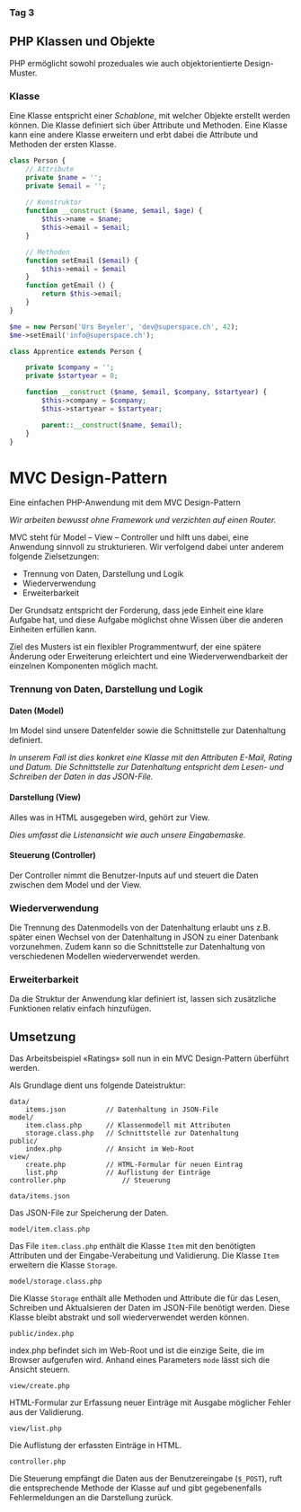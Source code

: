 ### Tag 3

## PHP Klassen und Objekte

PHP ermöglicht sowohl prozeduales wie auch objektorientierte Design-Muster.

### Klasse
Eine Klasse entspricht einer *Schablone*, mit welcher Objekte erstellt werden können. Die Klasse definiert sich über Attribute und Methoden. Eine Klasse kann eine andere Klasse erweitern und erbt dabei die Attribute und Methoden der ersten Klasse.

```php
class Person {
	// Attribute
	private $name = '';
	private $email = '';
	
	// Konstruktor
	function __construct ($name, $email, $age) {
		$this->name = $name;
		$this->email = $email;
	}

	// Methoden
	function setEmail ($email) {
		$this->email = $email
	}
	function getEmail () {
		return $this->email;
	}
}

$me = new Person('Urs Beyeler', 'dev@superspace.ch', 42);
$me->setEmail('info@superspace.ch');
``` 

```php
class Apprentice extends Person {

	private $company = '';
	private $startyear = 0;

	function __construct ($name, $email, $company, $startyear) {
		$this->company = $company;
		$this->startyear = $startyear;

		parent::__construct($name, $email);
	}
}
```

# MVC Design-Pattern

Eine einfachen PHP-Anwendung mit dem MVC Design-Pattern

*Wir arbeiten bewusst ohne Framework und verzichten auf einen Router.*

MVC steht für Model – View – Controller und hilft uns dabei, eine Anwendung sinnvoll zu strukturieren. Wir verfolgend dabei unter anderem folgende Zielsetzungen:

- Trennung von Daten, Darstellung und Logik
- Wiederverwendung
- Erweiterbarkeit

Der Grundsatz entspricht der Forderung, dass jede Einheit eine klare Aufgabe hat, und diese Aufgabe möglichst ohne Wissen über die anderen Einheiten erfüllen kann.

Ziel des Musters ist ein flexibler Programmentwurf, der eine spätere Änderung oder Erweiterung erleichtert und eine Wiederverwendbarkeit der einzelnen Komponenten möglich macht.

### Trennung von Daten, Darstellung und Logik

#### Daten (Model)
Im Model sind unsere Datenfelder sowie die Schnittstelle zur Datenhaltung definiert. 

*In unserem Fall ist dies konkret eine Klasse mit den Attributen E-Mail, Rating und Datum. Die Schnittstelle zur Datenhaltung entspricht dem Lesen- und Schreiben der Daten in das JSON-File.* 

#### Darstellung (View)
Alles was in HTML ausgegeben wird, gehört zur View. 

*Dies umfasst die Listenansicht wie auch unsere Eingabemaske.*

#### Steuerung (Controller)
Der Controller nimmt die Benutzer-Inputs auf und steuert die Daten zwischen dem Model und der View.

### Wiederverwendung
Die Trennung des Datenmodells von der Datenhaltung erlaubt uns z.B. später einen Wechsel von der Datenhaltung in JSON zu einer Datenbank vorzunehmen. Zudem kann so die Schnittstelle zur Datenhaltung von verschiedenen Modellen wiederverwendet werden.

### Erweiterbarkeit
Da die Struktur der Anwendung klar definiert ist, lassen sich zusätzliche Funktionen relativ einfach hinzufügen.

## Umsetzung

Das Arbeitsbeispiel «Ratings» soll nun in ein MVC Design-Pattern überführt werden.

Als Grundlage dient uns folgende Dateistruktur:

```
data/
	items.json          // Datenhaltung in JSON-File
model/
	item.class.php      // Klassenmodell mit Attributen
	storage.class.php   // Schnittstelle zur Datenhaltung 
public/
	index.php           // Ansicht im Web-Root 
view/
	create.php          // HTML-Formular für neuen Eintrag
	list.php            // Auflistung der Einträge
controller.php              // Steuerung
```

`data/items.json`

Das JSON-File zur Speicherung der Daten.

`model/item.class.php`

Das File `item.class.php` enthält die Klasse `Item` mit den benötigten Attributen und der Eingabe-Verabeitung und Validierung. Die Klasse `Item` erweitern die Klasse `Storage`.

`model/storage.class.php`

Die Klasse `Storage` enthält alle Methoden und Attribute die für das Lesen, Schreiben und Aktualsieren der Daten im JSON-File benötigt werden. Diese Klasse bleibt abstrakt und soll wiederverwendet werden können.

`public/index.php`

index.php befindet sich im Web-Root und ist die einzige Seite, die im Browser aufgerufen wird. Anhand eines Parameters `mode` lässt sich die Ansicht steuern.

`view/create.php`

HTML-Formular zur Erfassung neuer Einträge mit Ausgabe möglicher Fehler aus der Validierung.

`view/list.php`

Die Auflistung der erfassten Einträge in HTML.

`controller.php`

Die Steuerung empfängt die Daten aus der Benutzereingabe (`$_POST`), ruft die entsprechende Methode der Klasse auf und gibt gegebenenfalls Fehlermeldungen an die Darstellung zurück.
<!--stackedit_data:
eyJoaXN0b3J5IjpbLTg0NjgzOTg3NywtMTgyMTA4NTk5MSwtMT
cyNDE5NTk0M119
-->